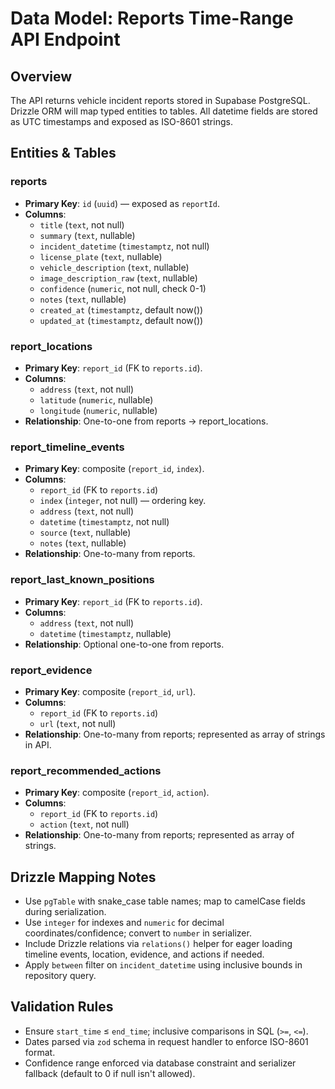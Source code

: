 # Data Model: Reports Time-Range API Endpoint

## Overview
The API returns vehicle incident reports stored in Supabase PostgreSQL. Drizzle ORM will map typed entities to tables. All datetime fields are stored as UTC timestamps and exposed as ISO-8601 strings.

## Entities & Tables

### reports
- **Primary Key**: `id` (`uuid`) — exposed as `reportId`.
- **Columns**:
  - `title` (`text`, not null)
  - `summary` (`text`, nullable)
  - `incident_datetime` (`timestamptz`, not null)
  - `license_plate` (`text`, nullable)
  - `vehicle_description` (`text`, nullable)
  - `image_description_raw` (`text`, nullable)
  - `confidence` (`numeric`, not null, check 0-1)
  - `notes` (`text`, nullable)
  - `created_at` (`timestamptz`, default now())
  - `updated_at` (`timestamptz`, default now())

### report_locations
- **Primary Key**: `report_id` (FK to `reports.id`).
- **Columns**:
  - `address` (`text`, not null)
  - `latitude` (`numeric`, nullable)
  - `longitude` (`numeric`, nullable)
- **Relationship**: One-to-one from reports → report_locations.

### report_timeline_events
- **Primary Key**: composite (`report_id`, `index`).
- **Columns**:
  - `report_id` (FK to `reports.id`)
  - `index` (`integer`, not null) — ordering key.
  - `address` (`text`, not null)
  - `datetime` (`timestamptz`, not null)
  - `source` (`text`, nullable)
  - `notes` (`text`, nullable)
- **Relationship**: One-to-many from reports.

### report_last_known_positions
- **Primary Key**: `report_id` (FK to `reports.id`).
- **Columns**:
  - `address` (`text`, not null)
  - `datetime` (`timestamptz`, nullable)
- **Relationship**: Optional one-to-one from reports.

### report_evidence
- **Primary Key**: composite (`report_id`, `url`).
- **Columns**:
  - `report_id` (FK to `reports.id`)
  - `url` (`text`, not null)
- **Relationship**: One-to-many from reports; represented as array of strings in API.

### report_recommended_actions
- **Primary Key**: composite (`report_id`, `action`).
- **Columns**:
  - `report_id` (FK to `reports.id`)
  - `action` (`text`, not null)
- **Relationship**: One-to-many from reports; represented as array of strings.

## Drizzle Mapping Notes
- Use `pgTable` with snake_case table names; map to camelCase fields during serialization.
- Use `integer` for indexes and `numeric` for decimal coordinates/confidence; convert to `number` in serializer.
- Include Drizzle relations via `relations()` helper for eager loading timeline events, location, evidence, and actions if needed.
- Apply `between` filter on `incident_datetime` using inclusive bounds in repository query.

## Validation Rules
- Ensure `start_time` ≤ `end_time`; inclusive comparisons in SQL (`>=`, `<=`).
- Dates parsed via `zod` schema in request handler to enforce ISO-8601 format.
- Confidence range enforced via database constraint and serializer fallback (default to 0 if null isn't allowed).


